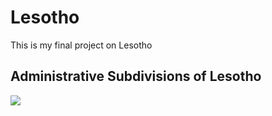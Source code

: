 # Lesotho

This is my final project on Lesotho

## Administrative Subdivisions of Lesotho

![](details.png)
